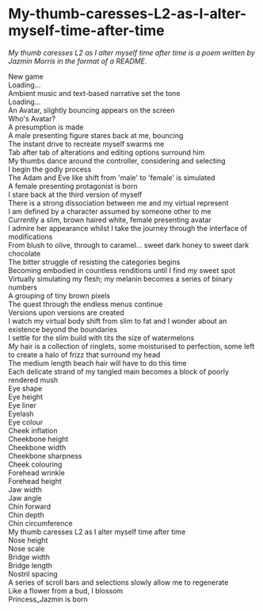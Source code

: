 # My-thumb-caresses-L2-as-I-alter-myself-time-after-time
*My thumb caresses L2 as I alter myself time after time is a poem written by Jazmin Morris in the format of a README.*<br>

New game <br>
Loading…<br>
Ambient music and text-based narrative set the tone<br>
Loading...<br>
An Avatar, slightly bouncing appears on the screen<br>
Who's Avatar?<br>
A presumption is made<br>
A male presenting figure stares back at me, bouncing<br>
The instant drive to recreate myself swarms me<br>
Tab after tab of alterations and editing options surround him<br>
My thumbs dance around the controller, considering and selecting<br>
I begin the godly process<br>
The Adam and Eve like shift from 'male' to 'female' is simulated<br>
A female presenting protagonist is born<br>
I stare back at the third version of myself<br>
There is a strong dissociation between me and my virtual represent<br>
I am defined by a character assumed by someone other to me<br>
Currently a slim, brown haired white, female presenting avatar<br>
I admire her appearance whilst I take the journey through the interface of modifications<br>
From blush to olive, through to caramel... sweet dark honey to sweet dark chocolate<br>
The bitter struggle of resisting the categories begins<br>
Becoming embodied in countless renditions until I find *my* sweet spot<br>
Virtually simulating my flesh; my melanin becomes a series of binary numbers<br>
A grouping of tiny brown pixels<br>
The quest through the endless menus continue<br>
Versions upon versions are created<br>
I watch my virtual body shift from slim to fat and I wonder about an existence beyond the boundaries<br>
I settle for the slim build with tits the size of watermelons<br>
*My* hair is a collection of ringlets, some moisturised to perfection, some left to
create a halo of frizz that surround my head<br>
The medium length beach hair will have to do this time<br>
Each delicate strand of my tangled main becomes a block of poorly rendered
mush<br>
Eye shape<br>
Eye height<br>
Eye liner<br>
Eyelash<br>
Eye colour<br>
Cheek inflation<br>
Cheekbone height<br>
Cheekbone width<br>
Cheekbone sharpness<br>
Cheek colouring<br>
Forehead wrinkle<br>
Forehead height<br>
Jaw width<br>
Jaw angle<br>
Chin forward<br>
Chin depth<br>
Chin circumference<br>
My thumb caresses L2 as I alter myself time after time<br>
Nose height<br>
Nose scale<br>
Bridge width<br>
Bridge length<br>
Nostril spacing<br>
A series of scroll bars and selections slowly allow me to regenerate<br>
Like a flower from a bud, I blossom<br>
Princess_Jazmin is born<br>
